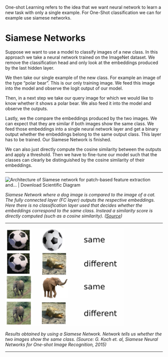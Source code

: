 One-shot Learning refers to the idea that we want neural network to learn a new task with only a single example. For One-Shot classification we can for example use siamese networks.

# Siamese Networks

Suppose we want to use a model to classify images of a new class. In this approach we take a neural network trained on the ImageNet dataset. We remove the classification head and only look at the embeddings produced by the last hidden layer.

We then take our single example of the new class. For example an image of the type “polar bear”. This is our only training image. We feed this image into the model and observe the logit output of our model.

Then, in a next step we take our query image for which we would like to know whether it shows a polar bear. We also feed it into the model and observe the outputs.

Lastly, we the compare the embeddings produced by the two images. We can expect that they are similar if both images show the same class. We feed those embeddings into a single neural network layer and get a binary output whether the embeddings belong to the same output class. This layer has to be trained. Our Siamese Network is finished.

We can also just directly compute the cosine similarity between the outputs and apply a threshold. Then we have to fine-tune our model such that the classes can clearly be distinguished by the cosine similarity of their embeddings.

---

![Architecture of Siamese network for patch-based feature extraction and... |  Download Scientific Diagram](https://www.researchgate.net/publication/334964730/figure/fig1/AS:799865080655873@1567714104098/Architecture-of-Siamese-network-for-patch-based-feature-extraction-and-training.ppm)

*Siamese Network where a dog image is compared to the image of a cat. The fully connected layer (FC layer) outputs the respective embeddings. Here there is no classification layer used that decides whether the embeddings correspond to the same class. Instead a similarity score is directly computed (such as a cosine similarity). ([Source](https://www.researchgate.net/figure/Architecture-of-Siamese-network-for-patch-based-feature-extraction-and-training_fig1_334964730))*

---

<img src="assets/image-20240701195909411.png" alt="image-20240701195909411" style="zoom:80%;" />

*Results obtained by using a Siamese Network. Network tells us whether the two images show the same class. (Source: G. Koch et. al, Siamese Neural Networks for One-shot Image Recognition, 2015)*

---